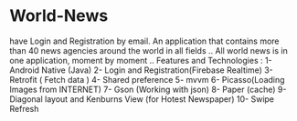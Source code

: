 # World-News
have Login and Registration by email.
An application that contains more than 40 news agencies around the world in all fields .. All world news is in one application, moment by moment ..
Features and Technologies :
1- Android Native (Java)
2- Login and Registration(Firebase Realtime)
3- Retrofit ( Fetch data )
4- Shared preference
5- mvvm
6- Picasso(Loading Images from INTERNET)
7- Gson (Working with json)
8- Paper (cache)
9- Diagonal layout and Kenburns View (for Hotest Newspaper)
10- Swipe Refresh
